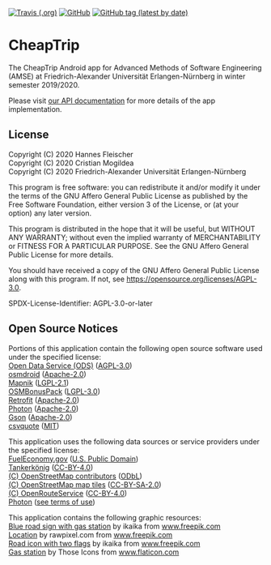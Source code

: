 [![Travis (.org)](https://img.shields.io/travis/cmgl/cheaptrip)](https://travis-ci.org/cmgl/cheaptrip)
[![GitHub](https://img.shields.io/github/license/cmgl/cheaptrip)](https://github.com/cmgl/cheaptrip/blob/master/LICENSE.md)
[![GitHub tag (latest by date)](https://img.shields.io/github/v/tag/cmgl/cheaptrip)](https://github.com/cmgl/cheaptrip/releases)


# CheapTrip
The CheapTrip Android app for Advanced Methods of Software Engineering (AMSE) at Friedrich-Alexander Universität Erlangen-Nürnberg in winter semester 2019/2020.

Please visit [our API documentation](https://cmgl.github.io/cheaptrip/) for more details of the app implementation.

## License
Copyright (C) 2020 Hannes Fleischer\
Copyright (C) 2020 Cristian Mogildea\
Copyright (C) 2020 Friedrich-Alexander Universität Erlangen-Nürnberg

This program is free software: you can redistribute it and/or modify it under the terms of the GNU Affero General Public License as published by the Free Software Foundation, either version 3 of the License, or (at your option) any later version.

This program is distributed in the hope that it will be useful, but WITHOUT ANY WARRANTY; without even the implied warranty of MERCHANTABILITY or FITNESS FOR A PARTICULAR PURPOSE.  See the GNU Affero General Public License for more details.

You should have received a copy of the GNU Affero General Public License along with this program.  If not, see https://opensource.org/licenses/AGPL-3.0.

SPDX-License-Identifier: AGPL-3.0-or-later

## Open Source Notices
Portions of this application contain the following open source software used under the specified license:\
[Open Data Service (ODS)](https://github.com/jvalue/open-data-service-ms) ([AGPL-3.0](https://opensource.org/licenses/AGPL-3.0))\
[osmdroid](https://github.com/osmdroid/osmdroid) ([Apache-2.0](https://opensource.org/licenses/Apache-2.0))\
[Mapnik](https://github.com/mapnik/mapnik) ([LGPL-2.1](https://opensource.org/licenses/LGPL-2.1))\
[OSMBonusPack](https://github.com/MKergall/osmbonuspack) ([LGPL-3.0](https://opensource.org/licenses/LGPL-3.0))\
[Retrofit](https://github.com/square/retrofit) ([Apache-2.0](https://opensource.org/licenses/Apache-2.0))\
[Photon](https://github.com/komoot/photon) ([Apache-2.0](https://opensource.org/licenses/Apache-2.0))\
[Gson](https://github.com/google/gson) ([Apache-2.0](https://opensource.org/licenses/Apache-2.0))\
[csvquote](https://github.com/dbro/csvquote) ([MIT](https://opensource.org/licenses/MIT))

This application uses the following data sources or service providers under the specified license:\
[FuelEconomy.gov](https://fueleconomy.gov/) ([U.S. Public Domain](https://www.usa.gov/government-works))\
[Tankerkönig](https://tankerkoenig.de/) ([CC-BY-4.0](https://creativecommons.org/licenses/by/4.0/legalcode))\
[(C) OpenStreetMap contributors](https://www.openstreetmap.org/) ([ODbL](https://opendatacommons.org/licenses/odbl/))\
[(C) OpenStreetMap map tiles](https://www.openstreetmap.org/) ([CC-BY-SA-2.0](https://creativecommons.org/licenses/by-sa/2.0/legalcode))\
[(C) OpenRouteService](https://openrouteservice.org/) ([CC-BY-4.0](https://creativecommons.org/licenses/by/4.0/legalcode))\
[Photon](https://photon.komoot.de/) ([see terms of use](https://photon.komoot.de/))

This application contains the following graphic resources:\
<a href="https://www.freepik.com/free-vector/blue-road-sign-icon-collection_838735.htm">Blue road sign with gas station</a> by ikaika from www.freepik.com \
<a href="https://www.freepik.com/free-vector/location_2900811.htm">Location</a> by rawpixel.com from www.freepik.com \
<a href="https://www.freepik.com/free-vector/road-icon-set_839475.htm">Road icon with two flags</a> by ikaika from www.freepik.com \
<a href="https://www.flaticon.com/free-icon/gas-station_483497">Gas station</a> by Those Icons from www.flaticon.com
